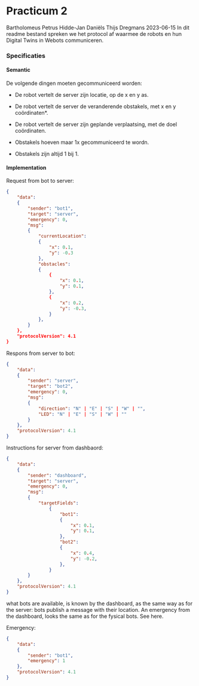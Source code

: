# Practicum 2
Bartholomeus Petrus
Hidde-Jan Daniëls
Thijs Dregmans
2023-06-15
In dit readme bestand spreken we het protocol af waarmee de robots en hun Digital Twins in Webots communiceren.

### Specificaties

#### Semantic
De volgende dingen moeten gecommuniceerd worden:

- De robot vertelt de server zijn locatie, op de x en y as.
- De robot vertelt de server de veranderende obstakels, met x en y coördinaten*.
- De robot vertelt de server zijn geplande verplaatsing, met de doel coördinaten.

- Obstakels hoeven maar 1x gecommuniceerd te wordn. 
* Obstakels zijn altijd 1 bij 1.

#### Implementation

Request from bot to server:

```json
{
    "data": 
    {
        "sender": "bot1",
        "target": "server",
        "emergency": 0,
        "msg":
        {
            "currentLocation":
            {
                "x": 0.1,
                "y": -0.3
            },
            "obstacles":
            {
                {
                    "x": 0.1,
                    "y": 0.1,
                },
                {
                    "x": 0.2,
                    "y": -0.3,
                }
            },
        }
    },
    "protocolVersion": 4.1
}
```

Respons from server to bot:

```json
{
    "data": 
    {
        "sender": "server",
        "target": "bot2",
        "emergency": 0,
        "msg":
        {
            "direction": "N" | "E" | "S" | "W" | "",
            "LED": "N" | "E" | "S" | "W" | ""
        }
    },
    "protocolVersion": 4.1
}
```

Instructions for server from dashbaord:

```json
{
    "data": 
    {
        "sender": "dashboard",
        "target": "server",
        "emergency": 0,
        "msg":
        {
            "targetFields":
                {
                    "bot1":
                    {
                        "x": 0.1,
                        "y": 0.1,
                    },
                    "bot2":
                    {
                        "x": 0.4,
                        "y": -0.2,
                    },
                }
        }
    },
    "protocolVersion": 4.1
}
```

what bots are available, is known by the dashboard, as the same way as for the server: bots publish a message with their location.
An emergency from the dashboard, looks the same as for the fysical bots. See here.

Emergency:

```json
{
    "data": 
    {
        "sender": "bot1",
        "emergency": 1
    },
    "protocolVersion": 4.1
}
```